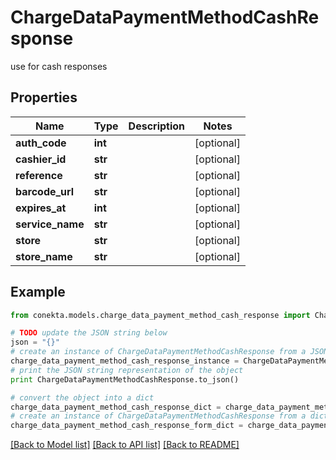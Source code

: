 # ChargeDataPaymentMethodCashResponse

use for cash responses

## Properties
Name | Type | Description | Notes
------------ | ------------- | ------------- | -------------
**auth_code** | **int** |  | [optional] 
**cashier_id** | **str** |  | [optional] 
**reference** | **str** |  | [optional] 
**barcode_url** | **str** |  | [optional] 
**expires_at** | **int** |  | [optional] 
**service_name** | **str** |  | [optional] 
**store** | **str** |  | [optional] 
**store_name** | **str** |  | [optional] 

## Example

```python
from conekta.models.charge_data_payment_method_cash_response import ChargeDataPaymentMethodCashResponse

# TODO update the JSON string below
json = "{}"
# create an instance of ChargeDataPaymentMethodCashResponse from a JSON string
charge_data_payment_method_cash_response_instance = ChargeDataPaymentMethodCashResponse.from_json(json)
# print the JSON string representation of the object
print ChargeDataPaymentMethodCashResponse.to_json()

# convert the object into a dict
charge_data_payment_method_cash_response_dict = charge_data_payment_method_cash_response_instance.to_dict()
# create an instance of ChargeDataPaymentMethodCashResponse from a dict
charge_data_payment_method_cash_response_form_dict = charge_data_payment_method_cash_response.from_dict(charge_data_payment_method_cash_response_dict)
```
[[Back to Model list]](../README.md#documentation-for-models) [[Back to API list]](../README.md#documentation-for-api-endpoints) [[Back to README]](../README.md)


